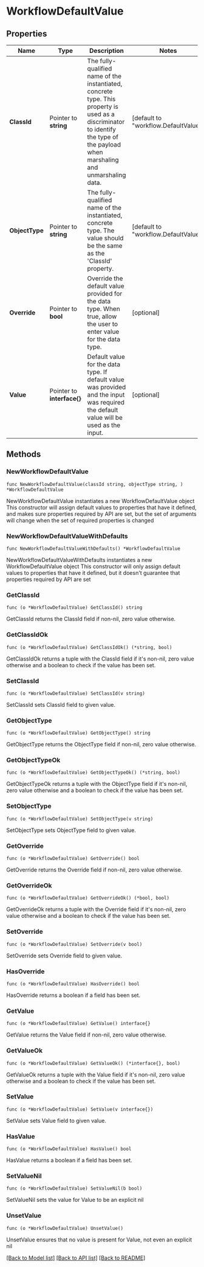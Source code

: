 # WorkflowDefaultValue

## Properties

Name | Type | Description | Notes
------------ | ------------- | ------------- | -------------
**ClassId** | Pointer to **string** | The fully-qualified name of the instantiated, concrete type. This property is used as a discriminator to identify the type of the payload when marshaling and unmarshaling data. | [default to "workflow.DefaultValue"]
**ObjectType** | Pointer to **string** | The fully-qualified name of the instantiated, concrete type. The value should be the same as the &#39;ClassId&#39; property. | [default to "workflow.DefaultValue"]
**Override** | Pointer to **bool** | Override the default value provided for the data type. When true, allow the user to enter value for the data type. | [optional] 
**Value** | Pointer to **interface{}** | Default value for the data type. If default value was provided and the input was required the default value will be used as the input. | [optional] 

## Methods

### NewWorkflowDefaultValue

`func NewWorkflowDefaultValue(classId string, objectType string, ) *WorkflowDefaultValue`

NewWorkflowDefaultValue instantiates a new WorkflowDefaultValue object
This constructor will assign default values to properties that have it defined,
and makes sure properties required by API are set, but the set of arguments
will change when the set of required properties is changed

### NewWorkflowDefaultValueWithDefaults

`func NewWorkflowDefaultValueWithDefaults() *WorkflowDefaultValue`

NewWorkflowDefaultValueWithDefaults instantiates a new WorkflowDefaultValue object
This constructor will only assign default values to properties that have it defined,
but it doesn't guarantee that properties required by API are set

### GetClassId

`func (o *WorkflowDefaultValue) GetClassId() string`

GetClassId returns the ClassId field if non-nil, zero value otherwise.

### GetClassIdOk

`func (o *WorkflowDefaultValue) GetClassIdOk() (*string, bool)`

GetClassIdOk returns a tuple with the ClassId field if it's non-nil, zero value otherwise
and a boolean to check if the value has been set.

### SetClassId

`func (o *WorkflowDefaultValue) SetClassId(v string)`

SetClassId sets ClassId field to given value.


### GetObjectType

`func (o *WorkflowDefaultValue) GetObjectType() string`

GetObjectType returns the ObjectType field if non-nil, zero value otherwise.

### GetObjectTypeOk

`func (o *WorkflowDefaultValue) GetObjectTypeOk() (*string, bool)`

GetObjectTypeOk returns a tuple with the ObjectType field if it's non-nil, zero value otherwise
and a boolean to check if the value has been set.

### SetObjectType

`func (o *WorkflowDefaultValue) SetObjectType(v string)`

SetObjectType sets ObjectType field to given value.


### GetOverride

`func (o *WorkflowDefaultValue) GetOverride() bool`

GetOverride returns the Override field if non-nil, zero value otherwise.

### GetOverrideOk

`func (o *WorkflowDefaultValue) GetOverrideOk() (*bool, bool)`

GetOverrideOk returns a tuple with the Override field if it's non-nil, zero value otherwise
and a boolean to check if the value has been set.

### SetOverride

`func (o *WorkflowDefaultValue) SetOverride(v bool)`

SetOverride sets Override field to given value.

### HasOverride

`func (o *WorkflowDefaultValue) HasOverride() bool`

HasOverride returns a boolean if a field has been set.

### GetValue

`func (o *WorkflowDefaultValue) GetValue() interface{}`

GetValue returns the Value field if non-nil, zero value otherwise.

### GetValueOk

`func (o *WorkflowDefaultValue) GetValueOk() (*interface{}, bool)`

GetValueOk returns a tuple with the Value field if it's non-nil, zero value otherwise
and a boolean to check if the value has been set.

### SetValue

`func (o *WorkflowDefaultValue) SetValue(v interface{})`

SetValue sets Value field to given value.

### HasValue

`func (o *WorkflowDefaultValue) HasValue() bool`

HasValue returns a boolean if a field has been set.

### SetValueNil

`func (o *WorkflowDefaultValue) SetValueNil(b bool)`

 SetValueNil sets the value for Value to be an explicit nil

### UnsetValue
`func (o *WorkflowDefaultValue) UnsetValue()`

UnsetValue ensures that no value is present for Value, not even an explicit nil

[[Back to Model list]](../README.md#documentation-for-models) [[Back to API list]](../README.md#documentation-for-api-endpoints) [[Back to README]](../README.md)


